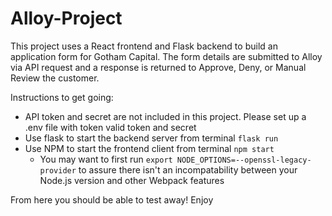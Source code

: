 # Alloy-Project

This project uses a React frontend and Flask backend to build an application form for Gotham Capital. The form details are submitted to Alloy via API request and a response is returned to Approve, Deny, or Manual Review the customer.

Instructions to get going:
- API token and secret are not included in this project. Please set up a .env file with token valid token and secret
- Use flask to start the backend server from terminal `flask run`
- Use NPM to start the frontend client from terminal `npm start`
  - You may want to first run `export NODE_OPTIONS=--openssl-legacy-provider` to assure there isn't an incompatability between your Node.js version and other Webpack features

From here you should be able to test away! Enjoy
  
